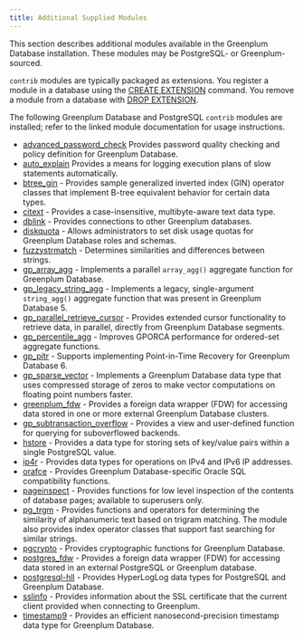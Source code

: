 ```yaml
---
title: Additional Supplied Modules 
---
```


This section describes additional modules available in the Greenplum Database installation. These modules may be PostgreSQL- or Greenplum-sourced.

`contrib` modules are typically packaged as extensions. You register a module in a database using the [CREATE EXTENSION](../sql_commands/CREATE_EXTENSION.html) command. You remove a module from a database with [DROP EXTENSION](../sql_commands/DROP_EXTENSION.html).

The following Greenplum Database and PostgreSQL `contrib` modules are installed; refer to the linked module documentation for usage instructions.

-   [advanced\_password\_check](adv_passwd_check.html) Provides password quality checking and policy definition for Greenplum Database.
-   [auto\_explain](auto-explain.html) Provides a means for logging execution plans of slow statements automatically.
-   [btree\_gin](btree_gin.html) - Provides sample generalized inverted index \(GIN\) operator classes that implement B-tree equivalent behavior for certain data types.
-   [citext](citext.html) - Provides a case-insensitive, multibyte-aware text data type.
-   [dblink](dblink.html) - Provides connections to other Greenplum databases.
-   [diskquota](diskquota.html) - Allows administrators to set disk usage quotas for Greenplum Database roles and schemas.
-   [fuzzystrmatch](fuzzystrmatch.html) - Determines similarities and differences between strings.
-   [gp\_array\_agg](gp_array_agg.html) - Implements a parallel `array_agg()` aggregate function for Greenplum Database.
-   [gp\_legacy\_string\_agg](gp_legacy_string_agg.html) - Implements a legacy, single-argument `string_agg()` aggregate function that was present in Greenplum Database 5.
-   [gp\_parallel\_retrieve\_cursor](gp_parallel_retrieve_cursor.html) - Provides extended cursor functionality to retrieve data, in parallel, directly from Greenplum Database segments.
-   [gp\_percentile\_agg](gp_percentile_agg.html) - Improves GPORCA performance for ordered-set aggregate functions.
-   [gp_pitr](gp_pitr.html.md) - Supports implementing Point-in-Time Recovery for Greenplum Database 6.
-   [gp\_sparse\_vector](gp_sparse_vector.html) - Implements a Greenplum Database data type that uses compressed storage of zeros to make vector computations on floating point numbers faster.
-   [greenplum\_fdw](greenplum_fdw.html) - Provides a foreign data wrapper \(FDW\) for accessing data stored in one or more external Greenplum Database clusters.
-   [gp_subtransaction_overflow](gp_subtransaction_overflow.html) - Provides a view and user-defined function for querying for suboverflowed backends.
-   [hstore](hstore.html) - Provides a data type for storing sets of key/value pairs within a single PostgreSQL value.
-   [ip4r](ip4r.html) - Provides data types for operations on IPv4 and IPv6 IP addresses.
-   [orafce](orafce_ref.html) - Provides Greenplum Database-specific Oracle SQL compatibility functions.
-   [pageinspect](pageinspect.html) - Provides functions for low level inspection of the contents of database pages; available to superusers only.
-   [pg\_trgm](pg_trgm.html) - Provides functions and operators for determining the similarity of alphanumeric text based on trigram matching. The module also provides index operator classes that support fast searching for similar strings.
-   [pgcrypto](pgcrypto.html) - Provides cryptographic functions for Greenplum Database.
-   [postgres\_fdw](postgres_fdw.html) - Provides a foreign data wrapper \(FDW\) for accessing data stored in an external PostgreSQL or Greenplum database.
-   [postgresql-hll](postgresql-hll.html) - Provides HyperLogLog data types for PostgreSQL and Greenplum Database.
-   [sslinfo](sslinfo.html) - Provides information about the SSL certificate that the current client provided when connecting to Greenplum.
-   [timestamp9](timestamp9.html) - Provides an efficient nanosecond-precision timestamp data type for Greenplum Database.

